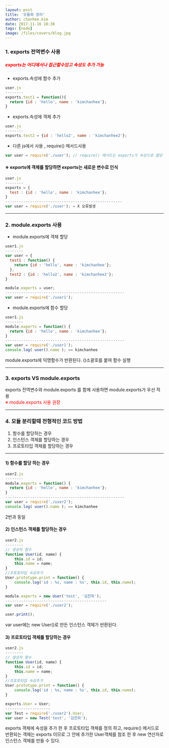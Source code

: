 ```yaml
---
layout: post
title: '모듈화 정리'
author: chanhee.kim
date: 2017-11-16 18:38
tags: [node]
image: /files/covers/blog.jpg
---
```


### 1. exports 전역변수 사용
##### <span style="color:red">exports는 어디에서나 접근할수있고 속성도 추가 가능</span>

* exports.속성에 함수 추가
``` javascript
user.js
--------
exports.test1 = function(){
  return {id : 'hello', name : 'kimchanhee'};
}
```
* exports.속성에 객체 추가
``` javascript
user.js
--------
exports.test2 = {id : 'hello2', name : 'kimchanhee2'};
```
* 다른 js에서 사용 , require() 메서드사용
``` javascript
var user = require('./user'); // require() 메서드는 exports가 속성으로 할당
```
#### ※ exports에 객체를 할당하면 exports는 새로운 변수로 인식
``` javascript
user.js
--------
exports = {
  test : {id : 'hello', name : 'kimchanhee'};
}
----------------------------------------------------
var user = require('./user'); = X 오류발생
```
---

### 2. module.exports 사용
* module.exports에 객체 할당

``` javascript
user1.js
--------
var user = {
  test1 : function() {
    return {id : 'hello', name : 'kimchanhee'};
  },
  test2 : {id : 'hello2', name : 'kimchanhee2'};
}

module.exports = user;
-----------------------------------------------------
var user = require('./user1');
```

* module.exports에 함수 할당

``` javascript
user1.js
--------
module.exports = function() {
  return {id : 'hello', name : 'kimchanhee'};
}
-----------------------------------------------------
var user = require('./user1');
console.log( user().name ); == kimchanhee
```

module.exports에 익명함수가 반환된다. ()소괄호를 붙여 함수 실행

---
### 3. exports VS module.exports
exports 전역변수와 module.exports 를 함께 사용하면 module.exports가 우선 적용<br>
<span style="color:red">※ module.exports 사용 권장</span>

---

### 4. 모듈 분리할때 전형적인 코드 방법
1. 함수를 할당하는 경우
2. 인스턴스 객체를 할당하는 경우
3. 프로토타입 객체를 할당하는 경우

---

#### 1) 함수를 할당 하는 경우

 ``` javascript
 user2.js
 --------
 module.exports = function() {
   return {id : 'hello', name : 'kimchanhee'};
 }
 -----------------------------------------------------
 var user = require('./user2');
 console.log( user().name ); == kimchanhee
 ```
 2번과 동일

#### 2) 인스턴스 객체를 할당하는 경우

``` javascript
user2.js
--------
// 생성자 함수
function User(id, name) {
	this.id = id;
	this.name = name;
}
//프토토타입 속성추가
User.prototype.print = function() {
	console.log('id : %s, name : %s', this.id, this.name);
}

module.exports = new User('test', '김찬희');
---------------------------------------------
var user = require('./user2');

user.print();
```

var user에는 new User()로 만든 인스턴스 객체가 반환된다.

#### 3) 프로토타입 객체를 할당하는 경우

``` javascript
user2.js
--------
// 생성자 함수
function User(id, name) {
	this.id = id;
	this.name = name;
}
//프토토타입 속성추가
User.prototype.print = function() {
	console.log('id : %s, name : %s', this.id, this.name);
}

exports.User = User;
--------------------
var Test = require('./user2').User;
var user = new Test('test', '김찬희');
```

exports 객체에 속성을 추가 한 후 프로토타입 객체를 정의 하고, require() 메서드로 반환되는 객체는 exports 이므로 그 안에 추가한 User객체를 참조 한 후 new 연산자로 인스턴스 객체를 만들 수 있다.
